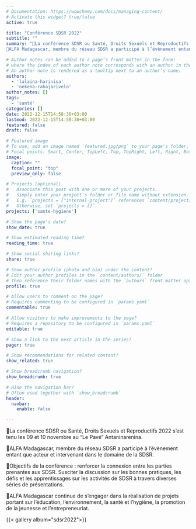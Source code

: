 ```yaml
---
# Documentation: https://wowchemy.com/docs/managing-content/
# Activate this widget? true/false
active: true

title: "Conférence SDSR 2022"
subtitle: ""
summary: "🔸La conférence SDSR ou Santé, Droits Sexuels et Reproductifs 2022 s’est tenu les 09 et 10 novembre au “Le Pavé” Antaninarenina.
🔸ALFA Madagascar, membre du réseau SDSR a participé à l’évènement entant que acteur et intervenant dans le domaine de la SDSR."

# Author notes can be added to a page’s front matter in the form:
# where the index of each author note corresponds with an author in the authors list.
# An author note is rendered as a tooltip next to an author’s name:
authors: 
  - 'lalaina-harinisa'
  - 'nekena-rahajarivelo'
author_notes: []
tags: 
  - 'santé'
categories: []
date: 2022-12-15T14:58:30+03:00
lastmod: 2022-12-15T14:58:30+03:00
featured: false
draft: false

# Featured image
# To use, add an image named `featured.jpg/png` to your page's folder.
# Focal points: Smart, Center, TopLeft, Top, TopRight, Left, Right, BottomLeft, Bottom, BottomRight.
image:
  caption: ""
  focal_point: "top"
  preview_only: false

# Projects (optional).
#   Associate this post with one or more of your projects.
#   Simply enter your project's folder or file name without extension.
#   E.g. `projects = ["internal-project"]` references `content/project/deep-learning/index.md`.
#   Otherwise, set `projects = []`.
projects: ['sante-hygiene']

# Show the page's date?
show_date: true

# Show estimated reading time?
reading_time: true

# Show social sharing links?
share: true

# Show author profile (photo and bio) under the content?
# Edit your author profiles in the `content/authors/` folder
# Then reference their folder names with the `authors` front matter option above
profile: true

# Allow users to comment on the page?
# Requires commenting to be configured in `params.yaml`
commentable: true

# Allow visitors to make improvements to the page?
# Requires a repository to be configured in `params.yaml`
editable: true

# Show a link to the next article in the series?
pager: true

# Show recommendations for related content?
show_related: true

# Show breadcrumb navigation?
show_breadcrumb: true

# Hide the navigation bar?
# Often used together with `show_breadcrumb`
header:
  navbar:
    enable: false

---
```

🔸La conférence SDSR ou Santé, Droits Sexuels et Reproductifs 2022 s’est tenu les 09 et 10 novembre au “Le Pavé” Antaninarenina.

🔸ALFA Madagascar, membre du réseau SDSR a participé à l’évènement entant que acteur et intervenant dans le domaine de la SDSR.

🔸Objectifs de la conférence : renforcer la connexion entre les parties prenantes aux SDSR. Susciter la discussion sur les bonnes pratiques, les défis et les apprentissages sur les activités de SDSR à travers diverses séries de présentations.

🔸ALFA Madagascar continue de s’engager dans la réalisation de projets portant sur l’éducation, l’environnement, la santé et l’hygiène, la promotion de la jeunesse et l’entrepreneuriat.

{{< gallery album="sdsr2022">}}